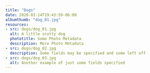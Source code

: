 ```yaml
---
title: "Dogs"
date: 2020-03-14T19:43:59-06:00
albumthumb: "dog_01.jpg"
resources:
- src: dogs/dog_01.jpg
  alt: A little scotty dog
  phototitle: Some Photo Metadata
  description: More Photo Metadata
- src: dogs/dog_02.jpg
  description: Some fields may be specified and some left off
- src: dogs/dog_03.jpg
  alt: Another example of just some fields specified
---
```


